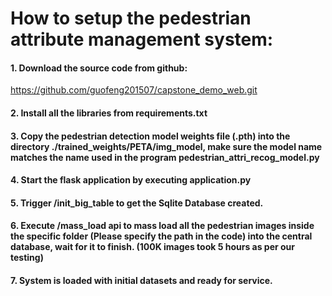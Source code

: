 # How to setup the pedestrian attribute management system:


#### 1. Download the source code from github:
https://github.com/guofeng201507/capstone_demo_web.git
#### 2. Install all the libraries from requirements.txt

#### 3. Copy the pedestrian detection model weights file (.pth) into the directory ./trained_weights/PETA/img_model, make sure the model name matches the name used in the program pedestrian_attri_recog_model.py

#### 4. Start the flask application by executing application.py

#### 5. Trigger /init_big_table to get the Sqlite Database created.

#### 6. Execute /mass_load api to mass load all the pedestrian images inside the specific folder (Please specify the path in the code) into the central database, wait for it to finish. (100K images took 5 hours as per our testing)

#### 7. System is loaded with initial datasets and ready for service.

